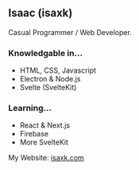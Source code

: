 
## Isaac (isaxk)

Casual Programmer / Web Developer.

### Knowledgable in...

- HTML, CSS, Javascript
- Electron & Node.js
- Svelte (SvelteKit)

### Learning...

- React & Next.js
- Firebase
- More SvelteKit

My Website: [isaxk.com](https://www.isaxk.com)
